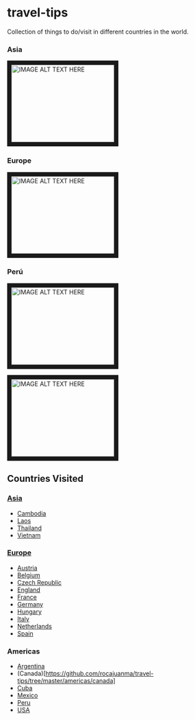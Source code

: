 # travel-tips
Collection of things to do/visit in different countries in the world.
### Asia
<a href="http://www.youtube.com/watch?feature=player_embedded&v=M66zd7POMeU
" target="_blank"><img src="http://img.youtube.com/vi/M66zd7POMeU/0.jpg" 
alt="IMAGE ALT TEXT HERE" width="240" height="180" border="10" /></a>


### Europe
<a href="http://www.youtube.com/watch?feature=player_embedded&v=Sed_IyHnUvE
" target="_blank"><img src="http://img.youtube.com/vi/Sed_IyHnUvE/0.jpg" 
alt="IMAGE ALT TEXT HERE" width="240" height="180" border="10" /></a>

### Perú
<a href="http://www.youtube.com/watch?feature=player_embedded&v=u4QN7xikDEc
" target="_blank"><img src="http://img.youtube.com/vi/u4QN7xikDEc/0.jpg"
alt="IMAGE ALT TEXT HERE" width="240" height="180" border="10" /></a>

<a href="http://www.youtube.com/watch?feature=player_embedded&v=4LJVNyf3fy8
" target="_blank"><img src="http://img.youtube.com/vi/4LJVNyf3fy8/0.jpg"
alt="IMAGE ALT TEXT HERE" width="240" height="180" border="10" /></a>

## Countries Visited

### [Asia](https://github.com/rocajuanma/travel-tips/tree/master/asia)
- [Cambodia](https://github.com/rocajuanma/travel-tips/tree/master/asia/cambodia)
- [Laos](https://github.com/rocajuanma/travel-tips/tree/master/asia/laos)
- [Thailand](https://github.com/rocajuanma/travel-tips/tree/master/asia/thailand)
- [Vietnam](https://github.com/rocajuanma/travel-tips/tree/master/asia/vietnam)

### [Europe](https://github.com/rocajuanma/travel-tips/tree/master/europe)
- [Austria](https://github.com/rocajuanma/travel-tips/tree/master/europe/austria)
- [Belgium](https://github.com/rocajuanma/travel-tips/tree/master/europe/belgium)
- [Czech Republic](https://github.com/rocajuanma/travel-tips/tree/master/europe/czech-republic)
- [England](https://github.com/rocajuanma/travel-tips/tree/master/europe/england)
- [France](https://github.com/rocajuanma/travel-tips/tree/master/europe/france)
- [Germany](https://github.com/rocajuanma/travel-tips/tree/master/europe/germany)
- [Hungary](https://github.com/rocajuanma/travel-tips/tree/master/europe/hungary)
- [Italy](https://github.com/rocajuanma/travel-tips/tree/master/europe/italy)
- [Netherlands](https://github.com/rocajuanma/travel-tips/tree/master/europe/netherlands)
- [Spain](https://github.com/rocajuanma/travel-tips/tree/master/europe/spain)

### Americas
- [Argentina](https://github.com/rocajuanma/travel-tips/tree/master/americas/argentina)
- (Canada)[https://github.com/rocajuanma/travel-tips/tree/master/americas/canada]
- [Cuba](https://github.com/rocajuanma/travel-tips/tree/master/americas/cuba)
- [Mexico](https://github.com/rocajuanma/travel-tips/tree/master/americas/mexico)
- [Peru](https://github.com/rocajuanma/travel-tips/tree/master/americas/peru)
- [USA](https://github.com/rocajuanma/travel-tips/tree/master/americas/usa)